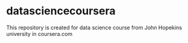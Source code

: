 datasciencecoursera
===================

This repository is created for data science course from John Hopekins university in coursera.com
